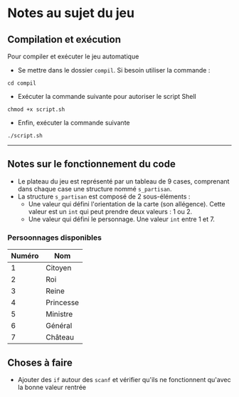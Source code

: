 # Notes au sujet du jeu
## Compilation et exécution

Pour compiler et exécuter le jeu automatique
+ Se mettre dans le dossier `compil`. Si besoin utiliser la commande :
``` console
cd compil
```
+ Exécuter la commande suivante pour autoriser le script Shell
``` console
chmod +x script.sh
```
+ Enfin, exécuter la commande suivante
``` console
./script.sh
```
---
## Notes sur le fonctionnement du code

+ Le plateau du jeu est représenté par un tableau de 9 cases, comprenant dans chaque case une structure nommé `s_partisan`.
+ La structure `s_partisan` est composé de 2 sous-éléments : 
  - Une valeur qui défini l'orientation de la carte (son allégence). Cette valeur est un `int` qui peut prendre deux valeurs : 1 ou 2.
  - Une valeur qui défini le personnage. Une valeur `int` entre 1 et 7.



### Persoonnages disponibles 

| Numéro | Nom |
| ------ | ----------- |
| 1 | Citoyen |
| 2 | Roi |
| 3 | Reine |
| 4 | Princesse |
| 5 | Ministre |
| 6 | Général |
| 7 | Château |


## Choses à faire
+ Ajouter des `if` autour des `scanf` et vérifier qu'ils ne fonctionnent qu'avec la bonne valeur rentrée